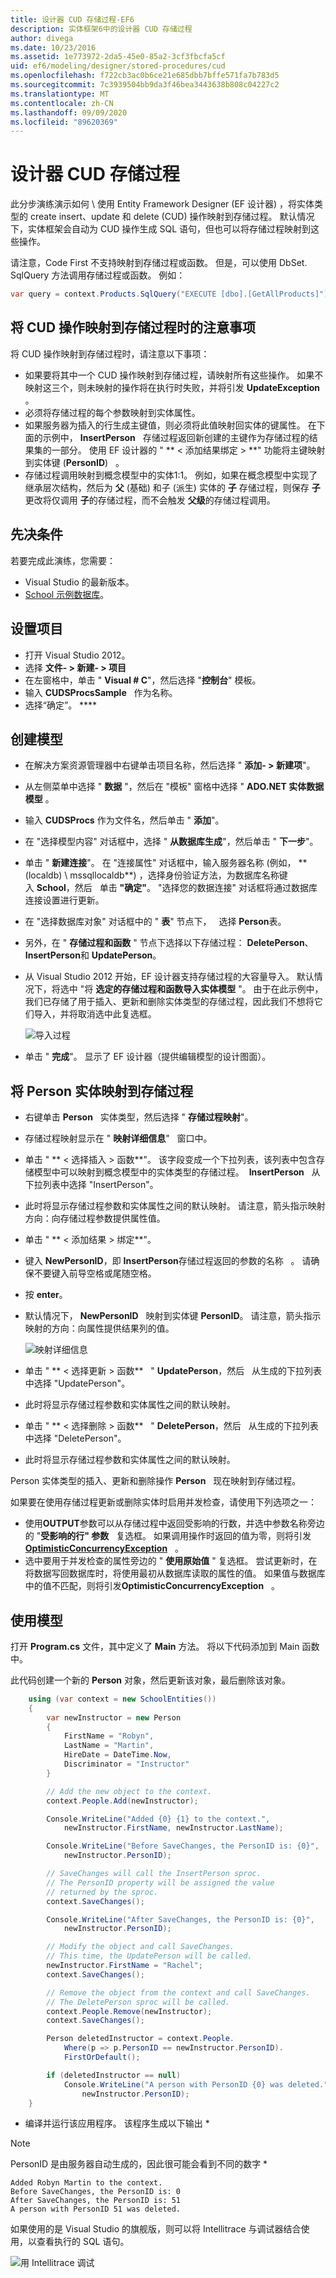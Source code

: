 ```yaml
---
title: 设计器 CUD 存储过程-EF6
description: 实体框架6中的设计器 CUD 存储过程
author: divega
ms.date: 10/23/2016
ms.assetid: 1e773972-2da5-45e0-85a2-3cf3fbcfa5cf
uid: ef6/modeling/designer/stored-procedures/cud
ms.openlocfilehash: f722cb3ac0b6ce21e685dbb7bffe571fa7b783d5
ms.sourcegitcommit: 7c3939504bb9da3f46bea3443638b808c04227c2
ms.translationtype: MT
ms.contentlocale: zh-CN
ms.lasthandoff: 09/09/2020
ms.locfileid: "89620369"
---
```

# <a name="designer-cud-stored-procedures"></a>设计器 CUD 存储过程

此分步演练演示如何 \\ 使用 Entity Framework Designer (EF 设计器) ，将实体类型的 create insert、update 和 delete (CUD) 操作映射到存储过程。 默认情况下，实体框架会自动为 CUD 操作生成 SQL 语句，但也可以将存储过程映射到这些操作。  

请注意，Code First 不支持映射到存储过程或函数。 但是，可以使用 DbSet. SqlQuery 方法调用存储过程或函数。 例如：

``` csharp
var query = context.Products.SqlQuery("EXECUTE [dbo].[GetAllProducts]");
```

## <a name="considerations-when-mapping-the-cud-operations-to-stored-procedures"></a>将 CUD 操作映射到存储过程时的注意事项

将 CUD 操作映射到存储过程时，请注意以下事项：

- 如果要将其中一个 CUD 操作映射到存储过程，请映射所有这些操作。 如果不映射这三个，则未映射的操作将在执行时失败，并将引发 **UpdateException**   。
- 必须将存储过程的每个参数映射到实体属性。
- 如果服务器为插入的行生成主键值，则必须将此值映射回实体的键属性。 在下面的示例中， **InsertPerson**   存储过程返回新创建的主键作为存储过程的结果集的一部分。 使用 EF 设计器的 " ** &lt; 添加结果绑定 &gt; **" 功能将主键映射到实体键 (**PersonID**)   。
- 存储过程调用映射到概念模型中的实体1:1。 例如，如果在概念模型中实现了继承层次结构，然后为 **父** (基础) 和子 (派生) 实体的 **子** 存储过程，则保存 **子** 更改将仅调用 **子**的存储过程，而不会触发 **父级**的存储过程调用。

## <a name="prerequisites"></a>先决条件

若要完成此演练，您需要：

- Visual Studio 的最新版本。
- [School 示例数据库](xref:ef6/resources/school-database)。

## <a name="set-up-the-project"></a>设置项目

- 打开 Visual Studio 2012。
- 选择 **文件- &gt; 新建- &gt; 项目**
- 在左窗格中，单击 " **Visual \# C**"，然后选择 "**控制台**" 模板。
- 输入 **CUDSProcsSample**   作为名称。
- 选择“确定”。 ****

## <a name="create-a-model"></a>创建模型

- 在解决方案资源管理器中右键单击项目名称，然后选择 " **添加- &gt; 新建项**"。
- 从左侧菜单中选择 " **数据** "，然后在 "模板" 窗格中选择 " **ADO.NET 实体数据模型** 。
- 输入 **CUDSProcs** 作为文件名，然后单击 " **添加**"。
- 在 "选择模型内容" 对话框中，选择 " **从数据库生成**"，然后单击 " **下一步**"。
- 单击 " **新建连接**"。 在 "连接属性" 对话框中，输入服务器名称 (例如， ** (localdb) \\ mssqllocaldb**) ，选择身份验证方法，为数据库名称键入 **School**，然后   单击 **"确定"**。
    "选择您的数据连接" 对话框将通过数据库连接设置进行更新。
- 在 "选择数据库对象" 对话框中的 " **表**" 节点下，   选择 **Person**表。
- 另外，在 " **存储过程和函数** " 节点下选择以下存储过程： **DeletePerson**、 **InsertPerson**和 **UpdatePerson**。
- 从 Visual Studio 2012 开始，EF 设计器支持存储过程的大容量导入。 默认情况下，将选中 "将 **选定的存储过程和函数导入实体模型** "。 由于在此示例中，我们已存储了用于插入、更新和删除实体类型的存储过程，因此我们不想将它们导入，并将取消选中此复选框。

    ![导入过程](~/ef6/media/importsprocs.jpg)

- 单击 " **完成**"。
    显示了 EF 设计器（提供编辑模型的设计图面）。

## <a name="map-the-person-entity-to-stored-procedures"></a>将 Person 实体映射到存储过程

- 右键单击 **Person**   实体类型，然后选择 " **存储过程映射**"。
- 存储过程映射显示在 " **映射详细信息**"   窗口中。
- 单击 " ** &lt; 选择插入 &gt; 函数**"。
    该字段变成一个下拉列表，该列表中包含存储模型中可以映射到概念模型中的实体类型的存储过程。
     **InsertPerson**   从下拉列表中选择 "InsertPerson"。
- 此时将显示存储过程参数和实体属性之间的默认映射。 请注意，箭头指示映射方向：向存储过程参数提供属性值。
- 单击 " ** &lt; 添加结果 &gt; 绑定**"。
- 键入 **NewPersonID**，即 **InsertPerson**存储过程返回的参数的名称   。 请确保不要键入前导空格或尾随空格。
- 按 **enter**。
- 默认情况下， **NewPersonID**   映射到实体键 **PersonID**。 请注意，箭头指示映射的方向：向属性提供结果列的值。

    ![映射详细信息](~/ef6/media/mappingdetails.png)

- 单击 " ** &lt; 选择更新 &gt; 函数**   " **UpdatePerson**，然后   从生成的下拉列表中选择 "UpdatePerson"。
- 此时将显示存储过程参数和实体属性之间的默认映射。
- 单击 " ** &lt; 选择删除 &gt; 函数**   " **DeletePerson**，然后   从生成的下拉列表中选择 "DeletePerson"。
- 此时将显示存储过程参数和实体属性之间的默认映射。

Person 实体类型的插入、更新和删除操作 **Person**   现在映射到存储过程。

如果要在使用存储过程更新或删除实体时启用并发检查，请使用下列选项之一：

- 使用**OUTPUT**参数可以从存储过程中返回受影响的行数，并选中参数名称旁边的 "**受影响的行" 参数**   复选框。 如果调用操作时返回的值为零，则将引发  [**OptimisticConcurrencyException**](https://msdn.microsoft.com/library/system.data.optimisticconcurrencyexception.aspx)   。
- 选中要用于并发检查的属性旁边的 " **使用原始值** " 复选框。 尝试更新时，在将数据写回数据库时，将使用最初从数据库读取的属性的值。 如果值与数据库中的值不匹配，则将引发**OptimisticConcurrencyException**   。

## <a name="use-the-model"></a>使用模型

打开 **Program.cs** 文件，其中定义了 **Main** 方法。 将以下代码添加到 Main 函数中。

此代码创建一个新的 **Person** 对象，然后更新该对象，最后删除该对象。

``` csharp
    using (var context = new SchoolEntities())
    {
        var newInstructor = new Person
        {
            FirstName = "Robyn",
            LastName = "Martin",
            HireDate = DateTime.Now,
            Discriminator = "Instructor"
        }

        // Add the new object to the context.
        context.People.Add(newInstructor);

        Console.WriteLine("Added {0} {1} to the context.",
            newInstructor.FirstName, newInstructor.LastName);

        Console.WriteLine("Before SaveChanges, the PersonID is: {0}",
            newInstructor.PersonID);

        // SaveChanges will call the InsertPerson sproc.  
        // The PersonID property will be assigned the value
        // returned by the sproc.
        context.SaveChanges();

        Console.WriteLine("After SaveChanges, the PersonID is: {0}",
            newInstructor.PersonID);

        // Modify the object and call SaveChanges.
        // This time, the UpdatePerson will be called.
        newInstructor.FirstName = "Rachel";
        context.SaveChanges();

        // Remove the object from the context and call SaveChanges.
        // The DeletePerson sproc will be called.
        context.People.Remove(newInstructor);
        context.SaveChanges();

        Person deletedInstructor = context.People.
            Where(p => p.PersonID == newInstructor.PersonID).
            FirstOrDefault();

        if (deletedInstructor == null)
            Console.WriteLine("A person with PersonID {0} was deleted.",
                newInstructor.PersonID);
    }
```

- 编译并运行该应用程序。 该程序生成以下输出 *

> [!NOTE]
> PersonID 是由服务器自动生成的，因此很可能会看到不同的数字 *

``` Output
Added Robyn Martin to the context.
Before SaveChanges, the PersonID is: 0
After SaveChanges, the PersonID is: 51
A person with PersonID 51 was deleted.
```

如果使用的是 Visual Studio 的旗舰版，则可以将 Intellitrace 与调试器结合使用，以查看执行的 SQL 语句。

![用 Intellitrace 调试](~/ef6/media/intellitrace.png)
